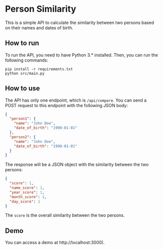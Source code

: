 # Person Similarity

This is a simple API to calculate the similarity between
two persons based on their names and dates of birth.

## How to run

To run the API, you need to have Python 3.* installed. Then, you can run the following commands:

```shell
pip install -r requirements.txt
python src/main.py
```

## How to use

The API has only one endpoint, which is `/api/compare`. You can send a POST request to this endpoint with the following JSON body:

```json
{
  "person1": {
    "name": "John Doe",
    "date_of_birth": "1990-01-01"
  },
  "person2": {
    "name": "John Doe",
    "date_of_birth": "1990-01-01"
  }
}
```

The response will be a JSON object with the similarity between the two persons:

```json
{
  "score": 1,
  "name_score": 1,
  "year_score": 1,
  "month_score": 1,
  "day_score": 1
}
```

The `score` is the overall similarity between the two persons.

## Demo

You can access a demo at http://localhost:3000).